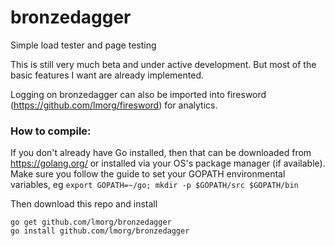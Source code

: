 # bronzedagger
Simple load tester and page testing

This is still very much beta and under active development. But most of the basic features I want are already implemented.

Logging on bronzedagger can also be imported into firesword (https://github.com/lmorg/firesword) for analytics.

### How to compile:

If you don't already have Go installed, then that can be downloaded from https://golang.org/ or installed via your OS's package manager (if available). Make sure you follow the guide to set your GOPATH environmental variables, eg `export GOPATH=~/go; mkdir -p $GOPATH/src $GOPATH/bin`

Then download this repo and install

    go get github.com/lmorg/bronzedagger
    go install github.com/lmorg/bronzedagger
